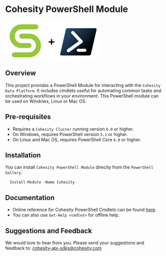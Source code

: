 # Cohesity PowerShell Module

![](.gitbook/assets/cohesity_powershell.png)

## Overview

This project provides a PowerShell Module for interacting with the `Cohesity Data Platform`.
It includes cmdlets useful for automating common tasks and orchestrating workflows in your environment.
This PowerShell module can be used on Windows, Linux or Mac OS.

## Pre-requisites

* Requires a `Cohesity Cluster` running version `6.0` or higher.
* On Windows, requires PowerShell version `5.1` or higher.
* On Linux and Mac OS, requires PowerShell Core `6.0` or higher.

## Installation

You can install `Cohesity PowerShell Module` directly from the `PowerShell Gallery`.

```text
  Install-Module -Name Cohesity
```

## **Documentation**

* Online reference for Cohesity PowerShell Cmdlets can be found [here](https://cohesityinc.gitbook.io/cohesity-powershell-module).
* You can also use `Get-Help <cmdlet>` for offline help.

## Suggestions and Feedback

We would love to hear from you. Please send your suggestions and feedback to: <cohesity-api-sdks@cohesity.com>


